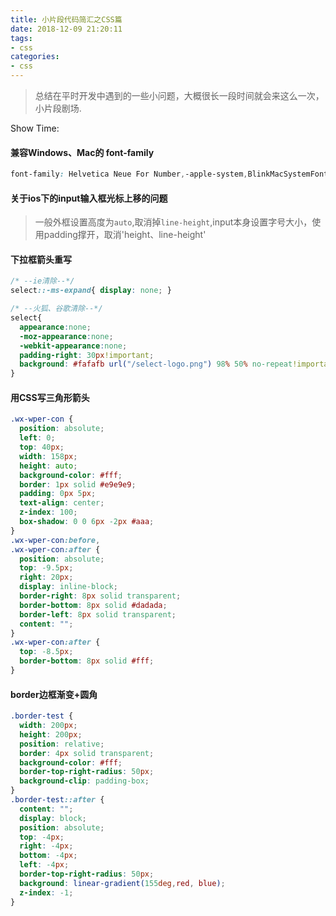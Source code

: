 ```yaml
---
title: 小片段代码简汇之CSS篇
date: 2018-12-09 21:20:11
tags:
- css
categories:
- css
---
```


> 总结在平时开发中遇到的一些小问题，大概很长一段时间就会来这么一次，小片段剧场.

Show Time:
<!--more-->
#### 兼容Windows、Mac的 font-family
```css
font-family: Helvetica Neue For Number,-apple-system,BlinkMacSystemFont,Segoe UI,Roboto,PingFang SC,"PingFangSC-Light" ,"Microsoft yahei", Arial, Helvetica, sans-serif
```
#### 关于ios下的input输入框光标上移的问题
> 一般外框设置高度为`auto`,取消掉`line-height`,input本身设置字号大小，使用padding撑开，取消'height、line-height'

#### 下拉框箭头重写
```css
/* --ie清除--*/
select::-ms-expand{ display: none; }

/* --火狐、谷歌清除--*/
select{
  appearance:none;  
  -moz-appearance:none;  
  -webkit-appearance:none;
  padding-right: 30px!important;
  background: #fafafb url("/select-logo.png") 98% 50% no-repeat!important;
}
```
#### 用CSS写三角形箭头
```css
.wx-wper-con {
  position: absolute;
  left: 0;
  top: 40px;
  width: 158px;
  height: auto;
  background-color: #fff;
  border: 1px solid #e9e9e9;
  padding: 0px 5px;
  text-align: center;
  z-index: 100;
  box-shadow: 0 0 6px -2px #aaa;
}
.wx-wper-con:before,
.wx-wper-con:after {
  position: absolute;
  top: -9.5px;
  right: 20px;
  display: inline-block;
  border-right: 8px solid transparent;
  border-bottom: 8px solid #dadada;
  border-left: 8px solid transparent;
  content: "";
}
.wx-wper-con:after {
  top: -8.5px;
  border-bottom: 8px solid #fff;
}
```
#### border边框渐变+圆角
```css
.border-test {
  width: 200px;
  height: 200px;
  position: relative;
  border: 4px solid transparent;
  background-color: #fff;
  border-top-right-radius: 50px;
  background-clip: padding-box;
}
.border-test::after {
  content: "";
  display: block;
  position: absolute;
  top: -4px;
  right: -4px;
  bottom: -4px;
  left: -4px;
  border-top-right-radius: 50px;
  background: linear-gradient(155deg,red, blue);
  z-index: -1;
}
```